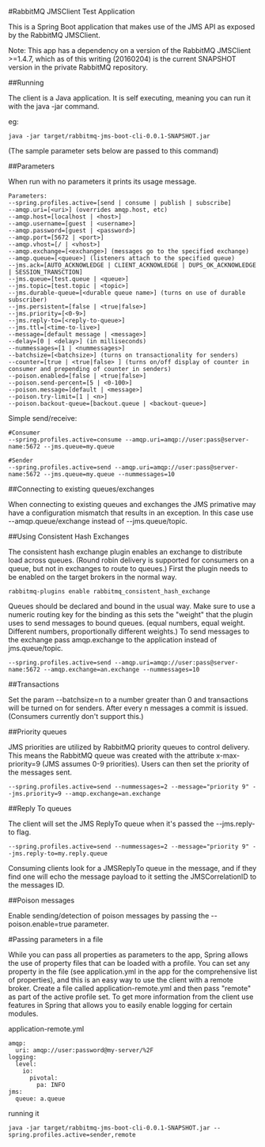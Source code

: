 #RabbitMQ JMSClient Test Application

This is a Spring Boot application that makes use of the JMS API as exposed by the RabbitMQ JMSClient.

Note:  This app has a dependency on a version of the RabbitMQ JMSClient >=1.4.7, which as of this writing (20160204) is the current SNAPSHOT version in the private RabbitMQ repository.

##Running

The client is a Java application.  It is self executing, meaning you can run it with the java -jar command.

eg:
```
java -jar target/rabbitmq-jms-boot-cli-0.0.1-SNAPSHOT.jar
```

(The sample parameter sets below are passed to this command)

##Parameters

When run with no parameters it prints its usage message.

```
Parameters:
--spring.profiles.active=[send | consume | publish | subscribe]
--amqp.uri=[<uri>] (overrides amqp.host, etc)
--amqp.host=[localhost | <host>]
--amqp.username=[guest | <username>]
--amqp.password=[guest | <password>]
--amqp.port=[5672 | <port>]
--amqp.vhost=[/ | <vhost>]
--amqp.exchange=[<exchange>] (messages go to the specified exchange)
--amqp.queue=[<queue>] (listeners attach to the specified queue)
--jms.ack=[AUTO_ACKNOWLEDGE | CLIENT_ACKNOWLEDGE | DUPS_OK_ACKNOWLEDGE | SESSION_TRANSCTION]
--jms.queue=[test.queue | <queue>]
--jms.topic=[test.topic | <topic>]
--jms.durable-queue=[<durable queue name>] (turns on use of durable subscriber)
--jms.persistent=[false | <true|false>]
--jms.priority=[<0-9>]
--jms.reply-to=[<reply-to-queue>]
--jms.ttl=[<time-to-live>]
--message=[default message | <message>]
--delay=[0 | <delay>] (in milliseconds)
--nummessages=[1 | <nummessages>]
--batchsize=[<batchsize>] (turns on transactionality for senders)
--counter=[true | <true|false> ] (turns on/off display of counter in consumer and prepending of counter in senders)
--poison.enabled=[false | <true|false>]
--poison.send-percent=[5 | <0-100>]
--poison.message=[default | <message>]
--poison.try-limit=[1 | <n>]
--poison.backout-queue=[backout.queue | <backout-queue>]
```

Simple send/receive:
```
#Consumer
--spring.profiles.active=consume --amqp.uri=amqp://user:pass@server-name:5672 --jms.queue=my.queue

#Sender
--spring.profiles.active=send --amqp.uri=amqp://user:pass@server-name:5672 --jms.queue=my.queue --nummessages=10
```

##Connecting to existing queues/exchanges

When connecting to existing queues and exchanges the JMS primative may have a configuration mismatch that results in an exception.  In this case use --amqp.queue/exchange instead of --jms.queue/topic.

##Using Consistent Hash Exchanges

The consistent hash exchange plugin enables an exchange to distribute load across queues.  (Round robin delivery is supported 
for consumers on a queue, but not in exchanges to route to queues.)  First the plugin needs to be enabled on the target brokers in the normal way.

```
rabbitmq-plugins enable rabbitmq_consistent_hash_exchange
```

Queues should be declared and bound in the usual way.  Make sure to use a numeric routing key for the binding as this sets the "weight" that the plugin uses to send messages to bound queues.  (equal numbers, equal weight.  Different numbers, proportionally different weights.)  To send messages to the exchange pass amqp.exchange to the application instead of jms.queue/topic.

```
--spring.profiles.active=send --amqp.uri=amqp://user:pass@server-name:5672 --amqp.exchange=an.exchange --nummessages=10
```

##Transactions

Set the param --batchsize=n to a number greater than 0 and transactions will be turned on for senders.  After every n messages a commit is issued.  (Consumers currently don't support this.)

##Priority queues

JMS priorities are utilized by RabbitMQ priority queues to control delivery.  This means the RabbitMQ queue was created with the attribute x-max-priority=9 (JMS assumes 0-9 priorities).  Users can then set the priority of the messages sent.

```
--spring.profiles.active=send --nummessages=2 --message="priority 9" --jms.priority=9 --amqp.exchange=an.exchange
```

##Reply To queues

The client will set the JMS ReplyTo queue when it's passed the --jms.reply-to flag.

```
--spring.profiles.active=send --nummessages=2 --message="priority 9" --jms.reply-to=my.reply.queue
```

Consuming clients look for a JMSReplyTo queue in the message, and if they find one will echo the message payload to it setting the JMSCorrelationID to the messages ID.

##Poison messages

Enable sending/detection of poison messages by passing the --poison.enable=true parameter.

#Passing parameters in a file

While you can pass all properties as parameters to the app, Spring allows the use of property files that can be loaded with a profile.  You can set any property in the file (see application.yml in the app for the comprehensive list of properties), and this is an easy way to use the client with a remote broker.  Create a file called application-remote.yml and then pass "remote" as part of the active profile set.  To get more information from the client use features in Spring that allows you to easily enable logging for certain modules.

application-remote.yml
```
amqp:
  uri: amqp://user:password@my-server/%2F
logging:
  level:
    io:
      pivotal:
        pa: INFO
jms:
  queue: a.queue
```

running it
```
java -jar target/rabbitmq-jms-boot-cli-0.0.1-SNAPSHOT.jar --spring.profiles.active=sender,remote
```

